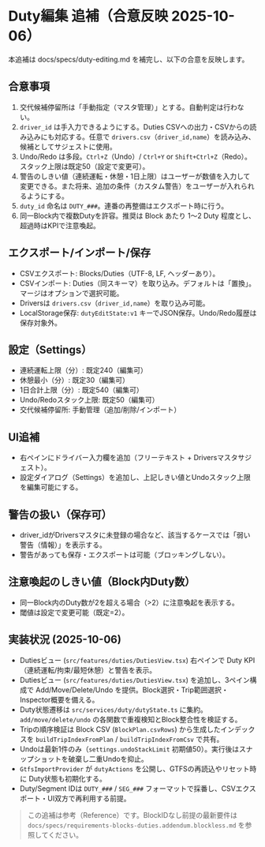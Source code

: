 <!--
  docs/specs/duty-editing.addendum.md
  どこ: docs/specs/
  なに: Duty編集ドラフトへの合意反映（ユーザー回答ベース）の追補。
  なぜ: 既存ファイルの文字化けや差分最小化のため、追補として安全に合意事項を明記。
-->

# Duty編集 追補（合意反映 2025-10-06）

本追補は docs/specs/duty-editing.md を補完し、以下の合意を反映します。

## 合意事項
1. 交代候補停留所は「手動指定（マスタ管理）」とする。自動判定は行わない。
2. `driver_id` は手入力できるようにする。Duties CSVへの出力・CSVからの読み込みにも対応する。任意で `drivers.csv`（`driver_id,name`）を読み込み、候補としてサジェストに使用。
3. Undo/Redo は多段。`Ctrl+Z`（Undo）/ `Ctrl+Y` or `Shift+Ctrl+Z`（Redo）。スタック上限は既定50（設定で変更可）。
4. 警告のしきい値（連続運転・休憩・1日上限）はユーザーが数値を入力して変更できる。また将来、追加の条件（カスタム警告）をユーザーが入れられるようにする。
5. `duty_id` 命名は `DUTY_###`。連番の再整備はエクスポート時に行う。
6. 同一Block内で複数Dutyを許容。推奨は Block あたり 1〜2 Duty 程度とし、超過時はKPIで注意喚起。

## エクスポート/インポート/保存
- CSVエクスポート: Blocks/Duties（UTF-8, LF, ヘッダーあり）。
- CSVインポート: Duties（同スキーマ）を取り込み。デフォルトは「置換」。マージはオプションで選択可能。
- Driversは `drivers.csv`（`driver_id,name`）を取り込み可能。
- LocalStorage保存: `dutyEditState:v1` キーでJSON保存。Undo/Redo履歴は保存対象外。

## 設定（Settings）
- 連続運転上限（分）: 既定240（編集可）
- 休憩最小（分）: 既定30（編集可）
- 1日合計上限（分）: 既定540（編集可）
- Undo/Redoスタック上限: 既定50（編集可）
- 交代候補停留所: 手動管理（追加/削除/インポート）

## UI追補
- 右ペインにドライバー入力欄を追加（フリーテキスト + Driversマスタサジェスト）。
- 設定ダイアログ（Settings）を追加し、上記しきい値とUndoスタック上限を編集可能にする。

## 警告の扱い（保存可）
- driver_idがDriversマスタに未登録の場合など、該当するケースでは「弱い警告（情報）」を表示する。
- 警告があっても保存・エクスポートは可能（ブロッキングしない）。

## 注意喚起のしきい値（Block内Duty数）
- 同一Block内のDuty数が2を超える場合（>2）に注意喚起を表示する。
- 閾値は設定で変更可能（既定=2）。
## 実装状況 (2025-10-06)
- Dutiesビュー (`src/features/duties/DutiesView.tsx`) 右ペインで Duty KPI（連続運転/拘束/最短休憩）と警告を表示。
 - Dutiesビュー (`src/features/duties/DutiesView.tsx`) を追加し、3ペイン構成で Add/Move/Delete/Undo を提供。Block選択・Trip範囲選択・Inspector概要を備える。
- Duty状態遷移は `src/services/duty/dutyState.ts` に集約。`add/move/delete/undo` の各関数で重複検知とBlock整合性を検証する。
- Tripの順序検証は Block CSV (`BlockPlan.csvRows`) から生成したインデックスを `buildTripIndexFromPlan` / `buildTripIndexFromCsv` で共有。
- Undoは最新1件のみ（`settings.undoStackLimit` 初期値50）。実行後はスナップショットを破棄し二重Undoを抑止。
- `GtfsImportProvider` が `dutyActions` を公開し、GTFSの再読込やリセット時に Duty状態も初期化する。
- Duty/Segment IDは `DUTY_###` / `SEG_###` フォーマットで採番し、CSVエクスポート・UI双方で再利用する前提。
> この追補は参考（Reference）です。BlockIDなし前提の最新要件は
> `docs/specs/requirements-blocks-duties.addendum.blockless.md` を参照してください。
